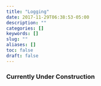 ```yaml
---
title: "Logging"
date: 2017-11-29T06:38:53-05:00
description: ""
categories: []
keywords: []
slug: ""
aliases: []
toc: false
draft: false
---
```


### Currently Under Construction
